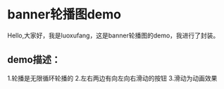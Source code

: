banner轮播图demo
====
Hello,大家好，我是luoxufang，这是banner轮播图的demo，我进行了封装。

demo描述：
-------
1.轮播是无限循环轮播的
2.左右两边有向左向右滑动的按钮
3.滑动为动画效果
